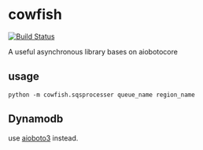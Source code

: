 # cowfish

[![Build Status](https://travis-ci.org/guyingbo/cowfish.svg?branch=master)](https://travis-ci.org/guyingbo/cowfish)

A useful asynchronous library bases on aiobotocore

## usage

~~~
python -m cowfish.sqsprocesser queue_name region_name
~~~

## Dynamodb
use [aioboto3](https://github.com/terrycain/aioboto3) instead.
